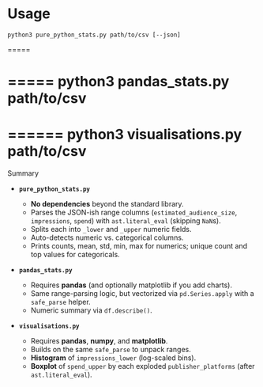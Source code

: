 Usage
=====
    python3 pure_python_stats.py path/to/csv [‑‑json]

=====

=====
    python3 pandas_stats.py path/to/csv
=====

======
    python3 visualisations.py path/to/csv
=====


Summary



* **`pure_python_stats.py`**

  * **No dependencies** beyond the standard library.
  * Parses the JSON-ish range columns (`estimated_audience_size`, `impressions`, `spend`) with `ast.literal_eval` (skipping `NaN`s).
  * Splits each into `_lower` and `_upper` numeric fields.
  * Auto-detects numeric vs. categorical columns.
  * Prints counts, mean, std, min, max for numerics; unique count and top values for categoricals.


* **`pandas_stats.py`**

  * Requires **pandas** (and optionally matplotlib if you add charts).
  * Same range-parsing logic, but vectorized via `pd.Series.apply` with a `safe_parse` helper.
  * Numeric summary via `df.describe()`.


* **`visualisations.py`**

  * Requires **pandas**, **numpy**, and **matplotlib**.
  * Builds on the same `safe_parse` to unpack ranges.
  * **Histogram** of `impressions_lower` (log-scaled bins).
  * **Boxplot** of `spend_upper` by each exploded `publisher_platforms` (after `ast.literal_eval`).


